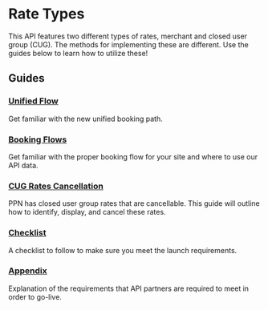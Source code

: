 # Rate Types
This API features two different types of rates, merchant and closed user group (CUG). The methods for implementing these are different.
Use the guides below to learn how to utilize these!

## Guides

### [Unified Flow](/guides/hotel/unified.md)
Get familiar with the new unified booking path.

### [Booking Flows](/guides/hotel/flow.md)
Get familiar with the proper booking flow for your site and where to use our API data.

### [CUG Rates Cancellation](/guides/hotel/cancellable-cug-rates.md)
PPN has closed user group rates that are cancellable. This guide will outline how to identify, display, and cancel these rates.

### [Checklist](/guides/hotel/checklist.md)
A checklist to follow to make sure you meet the launch requirements.

### [Appendix](/guides/hotel/appendix.md)
Explanation of the requirements that API
partners are required to meet in order to go-live.